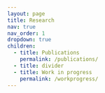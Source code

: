 ```yaml
---
layout: page
title: Research
nav: true
nav_order: 1
dropdown: true
children:
  - title: Publications
    permalink: /publications/
  - title: divider
  - title: Work in progress
    permalink: /workprogress/
---
```


